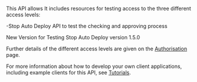 This API allows
It includes resources for testing access to the three different access 
levels:

-Stop Auto Deploy API to test the checking and approving process

New Version for Testing Stop Auto Deploy version 1.5.0

Further details of the different access levels are given on the 
[Authorisation](/api-documentation/docs/authorisation) page.

For more information about how to develop your own client applications, including example clients for this API, 
see [Tutorials](/api-documentation/docs/tutorials).
